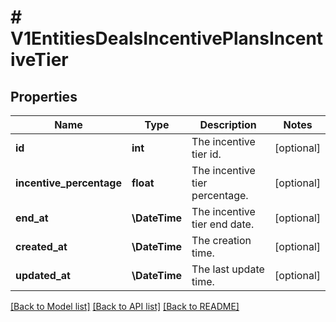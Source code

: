 # # V1EntitiesDealsIncentivePlansIncentiveTier

## Properties

Name | Type | Description | Notes
------------ | ------------- | ------------- | -------------
**id** | **int** | The incentive tier id. | [optional]
**incentive_percentage** | **float** | The incentive tier percentage. | [optional]
**end_at** | **\DateTime** | The incentive tier end date. | [optional]
**created_at** | **\DateTime** | The creation time. | [optional]
**updated_at** | **\DateTime** | The last update time. | [optional]

[[Back to Model list]](../../README.md#models) [[Back to API list]](../../README.md#endpoints) [[Back to README]](../../README.md)
